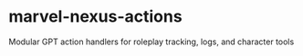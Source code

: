 # marvel-nexus-actions
Modular GPT action handlers for roleplay tracking, logs, and character tools
